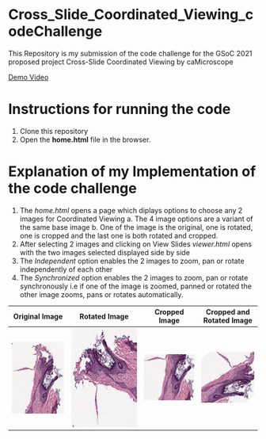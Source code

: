 # Cross_Slide_Coordinated_Viewing_codeChallenge
This Repository is my submission of the code challenge for the GSoC 2021 proposed project Cross-Slide Coordinated Viewing by caMicroscope

[Demo Video](https://drive.google.com/file/d/14Wqk1vx--jo7K5a1uv56YkRrogS2u5kP/view?usp=sharing)

# Instructions for running the code
1. Clone this repository
2. Open the **home.html** file in the browser.

# Explanation of my Implementation of the code challenge
1. The *home.html* opens a page which diplays options to choose any 2 images for Coordinated Viewing
   a. The 4 image options are a variant of the same base image
   b. One of the image is the original, one is rotated, one is cropped and the last one is both rotated and cropped.  
2. After selecting 2 images and clicking on View Slides *viewer.html* opens with the two images selected displayed side by side
3. The *Independent* option enables the 2 images to zoom, pan or rotate independently of each other
4. The *Synchronized* option enables the 2 images to zoom, pan or rotate synchronously i.e if one of the image is zoomed, panned or rotated the other image zooms,      pans or rotates automatically.

| **Original Image** | **Rotated Image** |**Cropped Image**|**Cropped and Rotated Image**|
|-----------|----------|--------|------------|
|<img src="test_images/original.jpeg" alt="Original Image" width="200"/>|<img src="test_images/rotate.jpeg" alt="Original Image" height="200"/>|<img src="test_images/cropped.jpeg" alt="Original Image" width="180"/>|<img src="test_images/croppedAndRotated.jpeg" alt="Original Image" width="180"/>|
